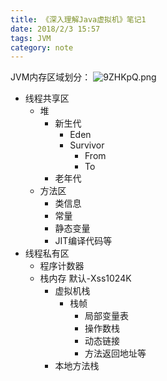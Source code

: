 ```yaml
---
title: 《深入理解Java虚拟机》笔记1
date: 2018/2/3 15:57
tags: JVM 
category: note
---
```

JVM内存区域划分：
![9ZHKpQ.png](https://s1.ax1x.com/2018/02/03/9ZHKpQ.png)

- 线程共享区
  * 堆
    * 新生代
      * Eden
      * Survivor
        * From
        * To
    * 老年代
  * 方法区
    * 类信息
    * 常量
    * 静态变量
    * JIT编译代码等
- 线程私有区
  * 程序计数器
  * 栈内存  默认-Xss1024K
    * 虚拟机栈
      * 栈帧
        * 局部变量表
        * 操作数栈
        * 动态链接
        * 方法返回地址等
    * 本地方法栈
